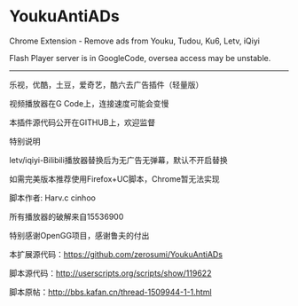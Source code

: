 YoukuAntiADs
============

Chrome Extension - Remove ads from Youku, Tudou, Ku6, Letv, iQiyi

Flash Player server is in GoogleCode, oversea access may be unstable.

----------------------
乐视，优酷，土豆，爱奇艺，酷六去广告插件（轻量版）

视频播放器在G Code上，连接速度可能会变慢

本插件源代码公开在GITHUB上，欢迎监督

特别说明

letv/iqiyi-Bilibili播放器替换后为无广告无弹幕，默认不开启替换

如需完美版本推荐使用Firefox+UC脚本，Chrome暂无法实现

脚本作者: Harv.c cinhoo

所有播放器的破解来自15536900

特别感谢OpenGG项目，感谢鲁夫的付出

本扩展源代码：https://github.com/zerosumi/YoukuAntiADs

脚本源代码：http://userscripts.org/scripts/show/119622

脚本原帖：http://bbs.kafan.cn/thread-1509944-1-1.html